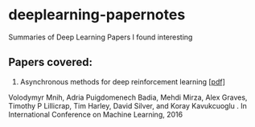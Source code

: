 # deeplearning-papernotes
Summaries of Deep Learning Papers I found interesting

## Papers covered:

1. Asynchronous methods for deep reinforcement learning [[pdf]](http://www.jmlr.org/proceedings/papers/v48/mniha16.pdf)

Volodymyr Mnih, Adria Puigdomenech Badia, Mehdi Mirza, Alex Graves, Timothy P Lillicrap, Tim Harley, David Silver, and Koray Kavukcuoglu . In International Conference on Machine Learning, 2016
